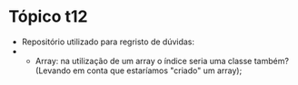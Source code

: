 # Tópico t12
* Repositório utilizado para regristo de dúvidas:
* - Array: na utilização de um array o índice seria uma classe também? (Levando em conta que estaríamos "criado" um array);